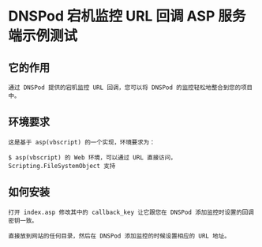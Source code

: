 # DNSPod 宕机监控 URL 回调 ASP 服务端示例测试

## 它的作用

    通过 DNSPod 提供的宕机监控 URL 回调，您可以将 DNSPod 的监控轻松地整合到您的项目中。

## 环境要求

    这是基于 asp(vbscript) 的一个实现，环境要求为：

    $ asp(vbscript) 的 Web 环境，可以通过 URL 直接访问，Scripting.FileSystemObject 支持

## 如何安装

    打开 index.asp 修改其中的 callback_key 让它跟您在 DNSPod 添加监控时设置的回调密钥一致。

    直接放到网站的任何目录，然后在 DNSPod 添加监控的时候设置相应的 URL 地址。
